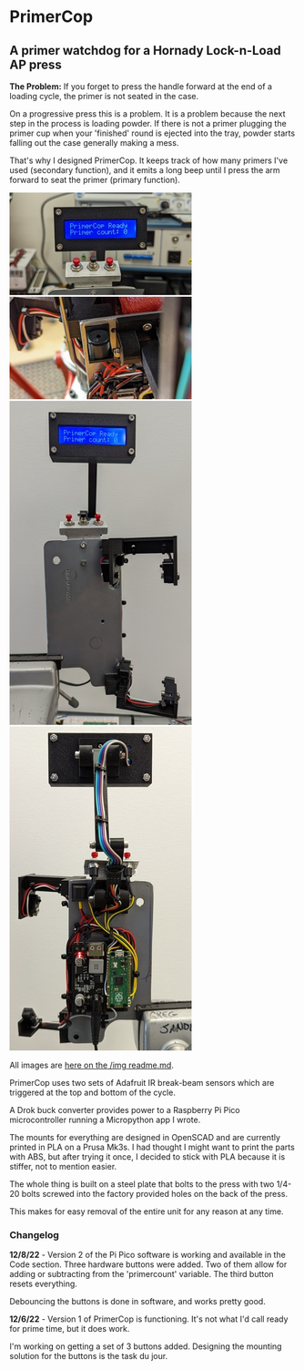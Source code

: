 # PrimerCop

## A primer watchdog for a Hornady Lock-n-Load AP press

**The Problem:** If you forget to press the handle forward at the end of a loading cycle, 
the primer is not seated in the case.  

On a progressive press this is a problem.
It is a problem because the next step in the process is loading powder.  If there is not a primer plugging the primer cup when your 'finished' round is ejected into the tray, powder starts falling out the case generally making a mess.

That's why I designed PrimerCop.  It keeps track of how many primers I've used (secondary function), and it emits a long beep until I press the arm forward to seat the primer (primary function).

[![PrimerCop display](./img/pc_display-vs.jpg "Introducing PrimerCop.")](./img/pc_display-s.jpg)
[![Closeup of the buzzer mount](./img/buzzer_mount-vs.jpg "Closeup of the buzzer mount.")](./img/buzzer_mount-s.jpg)
[![portrait front](./img/pc_port_front-vs.jpg "Version 1.5 portrait.")](./img/pc_port_front-s.jpg)
[![portrait back](./img/pc_port_back-vs.jpg "Version 1.5 portrait.")](./img/pc_port_back-s.jpg)

All images are [here on the /img readme.md](./img/readme.md).

PrimerCop uses two sets of Adafruit IR break-beam sensors which are triggered at the top and bottom of the cycle.

A Drok buck converter provides power to a Raspberry Pi Pico microcontroller running a Micropython app I wrote.

The mounts for everything are designed in OpenSCAD and are currently printed in PLA on a Prusa Mk3s.  I had thought I might want to print the parts with ABS, but after trying it once, I decided to stick with PLA because it is stiffer, not to mention easier.

The whole thing is built on a steel plate that bolts to the press with two 1/4-20 bolts screwed into the factory provided holes on the back of the press.

This makes for easy removal of the entire unit for any reason at any time.

### Changelog

**12/8/22** - Version 2 of the Pi Pico software is working and available in the Code
section.  Three hardware buttons were added. Two of them allow for adding or subtracting from the 'primercount' variable.  The third button resets everything.

Debouncing the buttons is done in software, and works pretty good.

**12/6/22** - Version 1 of PrimerCop is functioning.  It's not what I'd call ready
for prime time, but it does work.

I'm working on getting a set of 3 buttons added.  Designing the mounting
solution for the buttons is the task du jour.
